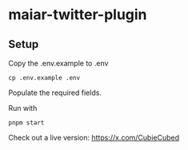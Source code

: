 # maiar-twitter-plugin

## Setup

Copy the .env.example to .env

```
cp .env.example .env
```

Populate the required fields.

Run with

```
pnpm start

```

Check out a live version:
https://x.com/CubieCubed

